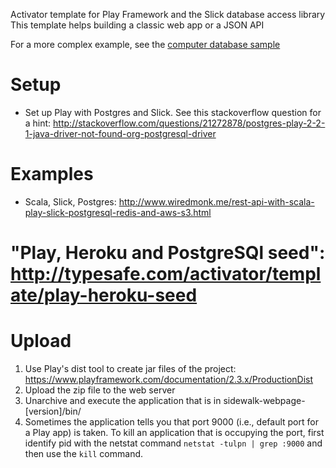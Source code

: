 Activator template for Play Framework and the Slick database access library
This template helps building a classic web app or a JSON API

For a more complex example, see the [computer database sample](https://github.com/freekh/play-slick/tree/master/samples/computer-database)

# Setup
* Set up Play with Postgres and Slick. See this stackoverflow question for a hint: http://stackoverflow.com/questions/21272878/postgres-play-2-2-1-java-driver-not-found-org-postgresql-driver

# Examples
* Scala, Slick, Postgres: http://www.wiredmonk.me/rest-api-with-scala-play-slick-postgresql-redis-and-aws-s3.html
# "Play, Heroku and PostgreSQl seed": http://typesafe.com/activator/template/play-heroku-seed

# Upload
1. Use Play's dist tool to create jar files of the project: https://www.playframework.com/documentation/2.3.x/ProductionDist
2. Upload the zip file to the web server
3. Unarchive and execute the application that is in sidewalk-webpage-[version]/bin/
4. Sometimes the application tells you that port 9000 (i.e., default port for a Play app) is taken. To kill an application that is occupying the port, first identify pid with the netstat command `netstat -tulpn | grep :9000` and then use the `kill` command.
